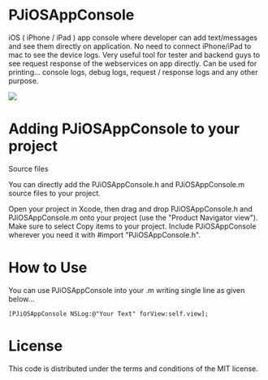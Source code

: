 PJiOSAppConsole
===============

iOS ( iPhone / iPad ) app console where developer can add text/messages and see them directly on application. No need to connect iPhone/iPad to mac to see the device logs. Very useful tool for tester and backend guys to see request response of the webservices on app directly. Can be used for printing... console logs, debug logs, request / response logs and any other purpose.

<img src=http://i.imgur.com/QnQigM3.png>

Adding PJiOSAppConsole to your project
======================================
Source files

You can directly add the PJiOSAppConsole.h and PJiOSAppConsole.m source files to your project.

Open your project in Xcode, then drag and drop PJiOSAppConsole.h and PJiOSAppConsole.m onto your project (use the "Product Navigator view"). Make sure to select Copy items to your project.
Include PJiOSAppConsole wherever you need it with #import "PJiOSAppConsole.h".

How to Use
==========
You can use PJiOSAppConsole into your <file name>.m writing single line as given below...

	[PJiOSAppConsole NSLog:@"Your Text" forView:self.view];

License
=======
This code is distributed under the terms and conditions of the MIT license.
